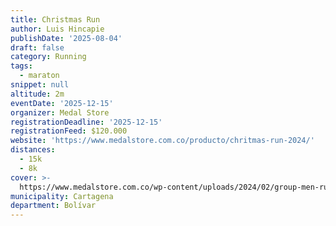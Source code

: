 ```yaml
---
title: Christmas Run
author: Luis Hincapie
publishDate: '2025-08-04'
draft: false
category: Running
tags:
  - maraton
snippet: null
altitude: 2m
eventDate: '2025-12-15'
organizer: Medal Store
registrationDeadline: '2025-12-15'
registrationFeed: $120.000
website: 'https://www.medalstore.com.co/producto/chritmas-run-2024/'
distances:
  - 15k
  - 8k
cover: >-
  https://www.medalstore.com.co/wp-content/uploads/2024/02/group-men-runners-P24TS8H1.jpg
municipality: Cartagena
department: Bolívar
---
```


